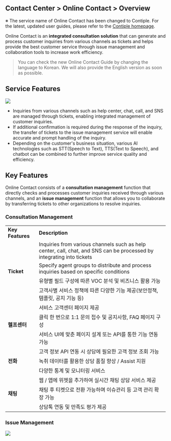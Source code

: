## Contact Center > Online Contact > Overview

※ The service name of Online Contact has been changed to Contiple.
For the latest, updated user guides, please refer to the [Contiple homepage](https://www.contiple.com).

Online Contact is an **integrated consultation solution** that can generate and process customer inquiries from various channels as tickets and helps provide the best customer service through issue management and collaboration tools to increase work efficiency.

> You can check the new Online Contact Guide by changing the language to Korean.
> We will also provide the English version as soon as possible.

## Service Features
![](http://static.toastoven.net/prod_contact_center/OC_overview_en_1.png)

- Inquiries from various channels such as help center, chat, call, and SNS are managed through tickets, enabling integrated management of customer inquiries.
- If additional confirmation is required during the response of the inquiry, the transfer of tickets to the issue management service will enable accurate and prompt handling of the inquiry.
- Depending on the customer's business situation, various AI technologies such as STT(Speech to Text), TTS(Text to Speech), and chatbot can be combined to further improve service quality and efficiency.

## Key Features
Online Contact consists of a **consultation management** function that directly checks and processes customer inquiries received through various channels, and an **issue management** function that allows you to collaborate by transferring tickets to other organizations to resolve inquiries.

### Consultation Management
<table>
    <tr>
        <td><strong>Key Features</strong></td>
        <td><strong>Description</strong></td>
    </tr>
    <tr>
        <td rowspan="4"><strong>Ticket</strong></td>
        <td>Inquiries from various channels such as help center, call, chat, and SNS can be processed by integrating into tickets</td>
    </tr>
    <tr>
        <td>Specify agent groups to distribute and process inquiries based on specific conditions</td>
    </tr>
    <tr>
        <td>유형별 필드 구성에 따른 VOC 분석 및 비즈니스 활용 가능</td>
    </tr>
    <tr>
        <td>고객사별 서비스 정책에 따른 다양한 기능 제공(보안정책, 템플릿, 공지 기능 등)</td>
    </tr>
    <tr>
        <td rowspan="3"><strong>헬프센터</strong></td>
        <td>서비스 고객센터 페이지 제공</td>
    </tr>
    <tr>
        <td>클릭 한 번으로 1:1 문의 접수 및 공지사항, FAQ 페이지 구성</td>
    </tr>
    <tr>
        <td>서비스 UI에 맞춘 페이지 설계 또는 API를 통한 기능 연동 가능</td>
    </tr>
    <tr>
        <td rowspan="3"><strong>전화</strong></td>
        <td>고객 정보 API 연동 시 상담에 필요한 고객 정보 조회 가능</td>
    </tr>
    <tr>
        <td>녹취 데이터를 활용한 상담 품질 향상 / Assist 지원</td>
    </tr>
    <tr>
        <td>다양한 통계 및 모니터링 서비스</td>
    </tr>
    <tr>
        <td rowspan="3"><strong>채팅</strong></td>
        <td>웹 / 앱에 위젯을 추가하여 실시간 채팅 상담 서비스 제공</td>
    </tr>
    <tr>
        <td>채팅 후 티켓으로 전환 가능하며 이슈관리 등 고객 관리 확장 가능</td>
    </tr>
    <tr>
        <td>상담톡 연동 및 만족도 평가 제공</td>
    </tr>
</table>

### Issue Management
![](http://static.toastoven.net/prod_contact_center/OC_overview_en_4.png)
